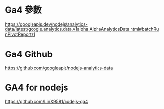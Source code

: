 # Ga4 參數
https://googleapis.dev/nodejs/analytics-data/latest/google.analytics.data.v1alpha.AlphaAnalyticsData.html#batchRunPivotReports1

# Ga4 Github
https://github.com/googleapis/nodejs-analytics-data

# GA4 for nodejs
https://github.com/LinX9581/nodejs-ga4